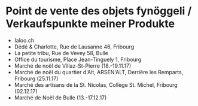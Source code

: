 # Point de vente des objets fynöggeli / Verkaufspunkte meiner Produkte

- Ialoo.ch
- Dédé & Charlotte, Rue de Lausanne 46, Fribourg
- La petite tribu, Rue de Vevey 58, Bulle
- Office du tourisme, Place Jean-Tinguely 1, Fribourg
- Marché de noël de Villaz-St-Pierre (18.-19.11.17)
- Marché de noël du quartier d'Alt, ARSEN'ALT, Derrière les Remparts, Fribourg (25.11.17)
- Marché des artisans de la St. Nicolas, Collège St. Michel, Fribourg (02.12.17)
- Marché de Noël de Bulle (13.-17.12.17)

